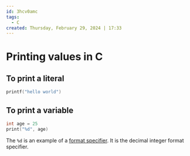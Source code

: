```yaml
---
id: 3hcv0amc
tags:
  - C
created: Thursday, February 29, 2024 | 17:33
---
```


# Printing values in C

## To print a literal

```c
printf("hello world")
```

## To print a variable

```c
int age = 25
print("%d", age)

```

The `%d` is an example of a [format specifier](format-specifiers-in-c.md).
It is the decimal integer format specifier.
